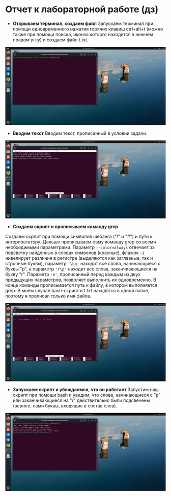 # Отчет к лабораторной работе (дз)
* **Открываем терминал, создаем файл**
Запускаем терминал при помощи одновременного нажатия горячих клавиш ctrl+alt+t (можно также при помощи поиска, иконка которго находится в нижнем правом углу) и создаем файл t.txt.

![alt text](https://github.com/Alexander-dev-ai/Homework.-Informatics/blob/main/Fotos/%D0%A1%D0%BE%D0%B7%D0%B4%D0%B0%D0%B5%D0%BC%20%D1%84%D0%B0%D0%B9%D0%BB.png)

* **Вводим текст**
Вводим текст, прописанный в условии задачи.

![alt text](https://github.com/Alexander-dev-ai/Homework.-Informatics/blob/main/Fotos/%D0%92%D0%B2%D0%BE%D0%B4%D0%B8%D0%BC%20%D1%82%D0%B5%D0%BA%D1%81%D1%82%2C%20%D1%81%D0%BE%D1%85%D1%80%D0%B0%D0%BD%D1%8F%D0%B5%D0%BC.png)

* **Создаем скрипт и прописываем команду grep**

Создаем скрпит при помощи символов шебанга ("!" и "#") и пути к интерпретатору. Дальше прописываем саму команду grep со всеми необходимыми параметрами. Параметр `--color=always` отвечает за подсветку найденных в словах символов (красные), флажок `-i` нивелирует различия в регистре (выделяются как заглавные, так и строчные буквы), параметр `'\bp'` находит все слова, начинающиеся с буквы "p", а параметр `'r\p'` находит все слова, заканчивающиеся на букву "r". Параметр `-e'`, прописанный перед каждым из двух предыдущих параметров, позволяет выполнить их одновременно. В конце команды прописывается путь к файлу, в котором выполняется grep. В моём случае bash-скрипт и t.txt находятся в одной папке, поэтому я прописал только имя файла.

![alt text](https://github.com/Alexander-dev-ai/Homework.-Informatics/blob/main/Fotos/%D0%A1%D0%BE%D0%B7%D0%B4%D0%B0%D0%B5%D0%BC%20%D1%81%D0%BA%D1%80%D0%B8%D0%BF%D1%82%2C%20%D0%BF%D1%80%D0%BE%D0%BF%D0%B8%D1%81%D1%8B%D0%B2%D0%B0%D0%B5%D0%BC%20%D0%BA%D0%BE%D0%BC%D0%B0%D0%BD%D0%B4%D1%83.png)

* **Запускаем скрипт и убеждаемся, что он работает**
Запустим наш скрипт при помощи bash и увидим, что слова, начинающиеся с "p" или заканчивающиеся на "r" действительно были подсвечены (вернее, сами буквы, входящие в состав слов).

![alt text](https://github.com/Alexander-dev-ai/Homework.-Informatics/blob/main/Fotos/%D0%97%D0%B0%D0%BF%D1%83%D1%81%D0%BA%D0%B0%D0%BA%D0%B5%D0%BC%20%D1%81%D0%BA%D1%80%D0%B8%D0%BF%D1%82%20%D0%B8%20%D1%83%D0%B1%D0%B5%D0%B6%D0%B4%D0%B0%D0%B5%D0%BC%D1%81%D1%8F%2C%20%D1%87%D1%82%D0%BE%20%D0%BE%D0%BD%20%D1%80%D0%B0%D0%B1%D0%BE%D1%82%D0%B0%D0%B5%D1%82.png)